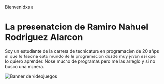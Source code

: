 
Bienvenidxs a
# La presenatcion de Ramiro Nahuel Rodriguez Alarcon 

Soy un estudiante de la carrera de tecnicatura en programacion de 20 añps al que le fascina este mundo de la programacion desde muy joven asi que lo quiero aprender. Nose mucho de programas pero me las arreglo y si no busco una manera. 

![Banner de videojuegos](./assets/imges.jpg)


